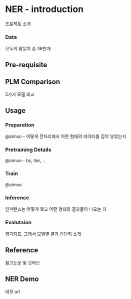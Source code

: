 # NER - introduction
프로젝트 소개

### Data
모두의 말뭉치 중 36만개

## Pre-requisite

## PLM Comparison
5가지 모델 비교

## Usage

### Preparation
@simso - 어떻게 전처리해서 어떤 형태의 데이터를 집어 넣었는지

### Pretraining Details
@simso - bs, iter, ..

### Train
@simso 

### Inference
인퍼런스는 어떻게 했고 어떤 형태의 결과물이 나오는 지

### Evalutaion
평가지표, 그래서 모델별 결과 간단히 소개

## Reference
참고논문 및 깃허브 

## NER Demo
데모 url
